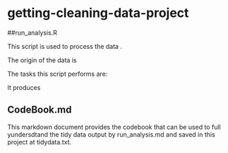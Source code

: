 # getting-cleaning-data-project

##run_analysis.R

This script is used to process the data . 

The origin of the data is

The tasks this script performs are: 


It produces 

## CodeBook.md

This markdown document provides the codebook that can be used to full yundersdtand the tidy data output by run_analysis.md and saved in this project at tidydata.txt. 
